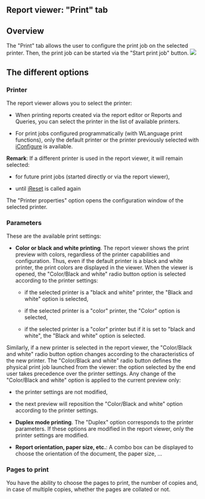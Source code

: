 


## Report viewer: "Print" tab
			



<a name="NOTE1"></a>
<a name="NOTE1_1"></a>


## Overview
<a name="overview_ELTTEXTE000141"></a>


The "Print" tab allows the user to configure the print job on the selected printer. Then, the print job can be started via the "Start print job" button.
![](https://doc.pcsoft.fr/en-US/images/image.awp?langid=3&name=Volet_Imprimer.gif)


<a name="NOTE2"></a>
<a name="NOTE2_1"></a>


## The different options
<a name="the_different_options_ELTTEXTE000165"></a>


### Printer
<a name="printer_ELTPARAGRAPHE000025"></a>

The report viewer allows you to select the printer: 

- When printing reports created via the report editor or Reports and Queries, you can select the printer in the list of available printers. 

- For print jobs configured programmatically (with WLanguage print functions), only the default printer or the printer previously selected with [iConfigure](../WDLang5/3046072.md) is available.




**Remark**: If a different printer is used in the report viewer, it will remain selected:

- for future print jobs (started directly or via the report viewer),

- until [iReset](../WDLang5/3046067.md) is called again




The "Printer properties" option opens the configuration window of the selected printer. 

### Parameters
<a name="parameters_ELTPARAGRAPHE000048"></a>

These are the available print settings: 

- **Color or black and white printing**. 
	The report viewer shows the print preview with colors, regardless of the printer capabilities and configuration. Thus, even if the default printer is a black and white printer, the print colors are displayed in the viewer.
	When the viewer is opened, the "Color/Black and white" radio button option is selected according to the printer settings:

	- if the selected printer is a "black and white" printer, the "Black and white" option is selected, 

	- if the selected printer is a "color" printer, the "Color" option is selected, 

	- if the selected printer is a "color" printer but if it is set to "black and white", the "Black and white" option is selected.


 Similarly, if a new printer is selected in the report viewer, the "Color/Black and white" radio button option changes according to the characteristics of the new printer.
	The "Color/Black and white" radio button defines the physical print job launched from the viewer: the option selected by the end user takes precedence over the printer settings.
	Any change of the "Color/Black and white" option is applied to the current preview only:

- the printer settings are not modified, 

- the next preview will reposition the "Color/Black and white" option according to the printer settings.

- **Duplex mode printing**. 
	The "Duplex" option corresponds to the printer parameters. If these options are modified in the report viewer, only the printer settings are modified. 

- **Report orientation, paper size, etc.**: A combo box can be displayed to choose the orientation of the document, the paper size, ... 
	





### Pages to print
<a name="pages_print_ELTPARAGRAPHE000090"></a>

You have the ability to choose the pages to print, the number of copies and, in case of multiple copies, whether the pages are collated or not. 



